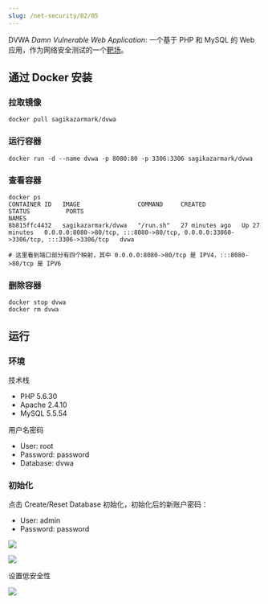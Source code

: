 ```yaml
---
slug: /net-security/02/05
---
```


DVWA *Damn Vulnerable Web Application*: 一个基于 PHP 和 MySQL 的 Web 应用，作为网络安全测试的一个<u>靶场</u>。



## 通过 Docker 安装

### 拉取镜像

```shell
docker pull sagikazarmark/dvwa
```

### 运行容器

```shell
docker run -d --name dvwa -p 8080:80 -p 3306:3306 sagikazarmark/dvwa
```

### 查看容器

```shell
docker ps
CONTAINER ID   IMAGE                COMMAND     CREATED          STATUS          PORTS                                                                                NAMES
8b815ffc4432   sagikazarmark/dvwa   "/run.sh"   27 minutes ago   Up 27 minutes   0.0.0.0:8080->80/tcp, :::8080->80/tcp, 0.0.0.0:33060->3306/tcp, :::3306->3306/tcp   dvwa

# 这里看到端口部分有四个映射，其中 0.0.0.0:8080->80/tcp 是 IPV4，:::8080->80/tcp 是 IPV6
```

### 删除容器

```shell
docker stop dvwa
docker rm dvwa
```



## 运行

### 环境

技术栈

- PHP 5.6.30
- Apache 2.4.10
- MySQL 5.5.54

用户名密码

- User: root
- Password: password
- Database: dvwa



### 初始化

点击 Create/Reset Database 初始化，初始化后的新账户密码：

- User: admin
- Password: password

![](https://img.wukaipeng.com/2023/0823-075851-image-20230823075850664.png)



![](https://img.wukaipeng.com/2023/0823-080151-image-20230823080151205.png)



设置低安全性



![](https://img.wukaipeng.com/2023/0823-080655-image-20230823080655409.png)



















